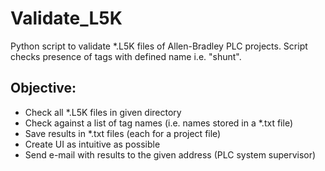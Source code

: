 # Validate_L5K
Python script to validate *.L5K files of Allen-Bradley PLC projects. Script checks presence of tags with defined name i.e. "shunt".


Objective:
-----------------------------------------
- Check all *.L5K files in given directory
- Check against a list of tag names (i.e. names stored in a *.txt file)
- Save results in *.txt files (each for a project file)
- Create UI as intuitive as possible
- Send e-mail with results to the given address (PLC system supervisor)

